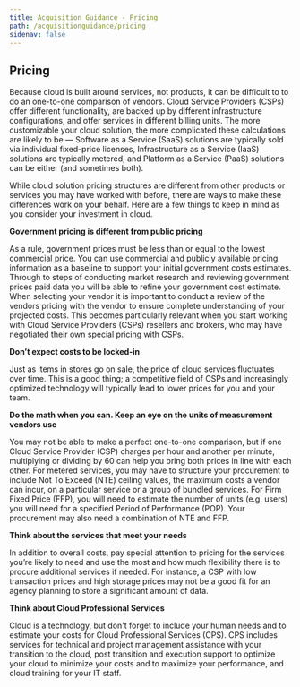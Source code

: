 ```yaml
---
title: Acquisition Guidance - Pricing
path: /acquisitionguidance/pricing
sidenav: false
---
```


## Pricing

Because cloud is built around services, not products, it can be difficult to to do an one-to-one comparison of vendors. Cloud Service Providers (CSPs) offer different functionality, are backed up by different infrastructure configurations, and offer services in different billing units. The more customizable your cloud solution, the more complicated these calculations are likely to be — Software as a Service (SaaS) solutions are typically sold via individual fixed-price licenses, Infrastructure as a Service (IaaS) solutions are typically metered, and Platform as a Service (PaaS) solutions can be either (and sometimes both). 

While cloud solution pricing structures are different from other products or services you may have worked with before, there are ways to make these differences work on your behalf. Here are a few things to keep in mind as you consider your investment in cloud. 

**Government pricing is different from public pricing**

As a rule, government prices must be less than or equal to the lowest commercial price. You can use commercial and publicly available pricing information as a baseline to support your initial government costs estimates. Through to steps of conducting market research and reviewing government prices paid data you will be able to refine your government cost estimate. When selecting your vendor it is important to conduct a review of the vendors pricing with the vendor to ensure complete understanding of your projected costs. This becomes particularly relevant when you start working with Cloud Service Providers (CSPs) resellers and brokers, who may have negotiated their own special pricing with CSPs. 

**Don’t expect costs to be locked-in**

Just as items in stores go on sale, the price of cloud services fluctuates over time. This is a good thing; a competitive field of CSPs and increasingly optimized technology will typically lead to lower prices for you and your team. 

**Do the math when you can. Keep an eye on the units of measurement vendors use**

You may not be able to make a perfect one-to-one comparison, but if one Cloud Service Provider (CSP) charges per hour and another per minute, multiplying or dividing by 60 can help you bring both prices in line with each other. For metered services, you may have to structure your procurement to include Not To Exceed (NTE) ceiling values, the maximum costs a vendor can incur, on a particular service or a group of bundled services. For Firm Fixed Price (FFP), you will need to estimate the number of units (e.g. users) you will need for a specified Period of Performance (POP). Your procurement may also need a combination of NTE and FFP.

**Think about the services that meet your needs**

In addition to overall costs, pay special attention to pricing for the services you’re likely to need and use the most and how much flexibility there is to procure additional services if needed. For instance, a CSP with low transaction prices and high storage prices may not be a good fit for an agency planning to store a significant amount of data. 

**Think about Cloud Professional Services**

Cloud is a technology, but don't forget to include your human needs and to estimate your costs for Cloud Professional Services (CPS). CPS includes services for technical and project management assistance with your transition to the cloud, post transition and execution support to optimize your cloud to minimize your costs and to maximize your performance, and cloud training for your IT staff.
